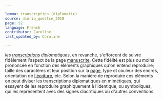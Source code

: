 ```yaml
---

lemma: transcription (diplomatic)
source: diorio_questce_2010
page: 52
language: French
contributor: Caroline
last_updated_by: Caroline

---
```


_les [transcriptions](transcription.html) diplomatiques_, en revanche, s'efforcent de suivre fidèlement l'aspect de la page [manuscrite](manuscript.html). Cette fidélité est plus ou moins prononcée en fonction des éléments graphiques qu'on entend reproduire; taille des caractères et leur position sur la [page](page.html), type et couleur des encres, orientation de [l'écriture](writingProduct.html), etc. Selon la manière de reproduire ces éléments on peut diviser les transcriptions diplomatiques en mimétiques, qui essayent de les reproduire graphiquement à l'identique, ou symboliques, qui les représentent avec des signes diacritiques ou d'autres conventions.
